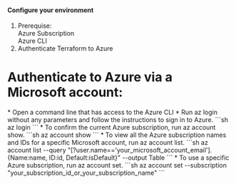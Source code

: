 #### Configure your environment

1. Prerequise:  
Azure Subscription  
Azure CLI  
2. Authenticate Terraform to Azure  
<h1>Authenticate to Azure via a Microsoft account:</h1>
* Open a command line that has access to the Azure CLI
* Run az login without any parameters and follow the instructions to sign in to Azure.
```sh
az login
``` 
* To confirm the current Azure subscription, run az account show.
```sh
az account show
``` 
* To view all the Azure subscription names and IDs for a specific Microsoft account, run az account list.
```sh
az account list --query "[?user.name=='your_microsoft_account_email'].{Name:name, ID:id, Default:isDefault}" --output Table
``` 
* To use a specific Azure subscription, run az account set.
```sh
az account set --subscription "your_subscription_id_or_your_subscription_name"
``` 